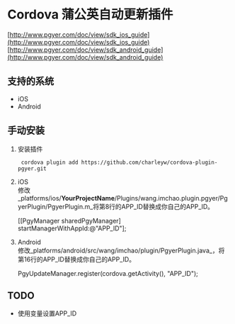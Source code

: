 Cordova 蒲公英自动更新插件
======
[http://www.pgyer.com/doc/view/sdk_ios_guide](http://www.pgyer.com/doc/view/sdk_ios_guide)  
[http://www.pgyer.com/doc/view/sdk_android_guide](http://www.pgyer.com/doc/view/sdk_android_guide)  

## 支持的系统

* iOS
* Android

## 手动安装
1. 安装插件  

		cordova plugin add https://github.com/charleyw/cordova-plugin-pgyer.git
		
2. iOS  
修改_platforms/ios/**YourProjectName**/Plugins/wang.imchao.plugin.pgyer/PgyerPlugin/PgyerPlugin.m_将第8行的APP_ID替换成你自己的APP_ID。

	  [[PgyManager sharedPgyManager] startManagerWithAppId:@"APP_ID"];
3. Android  
修改_platforms/android/src/wang/imchao/plugin/PgyerPlugin.java_，将第16行的APP_ID替换成你自己的APP_ID。

	  PgyUpdateManager.register(cordova.getActivity(), "APP_ID");
	  
## TODO

* 使用变量设置APP_ID